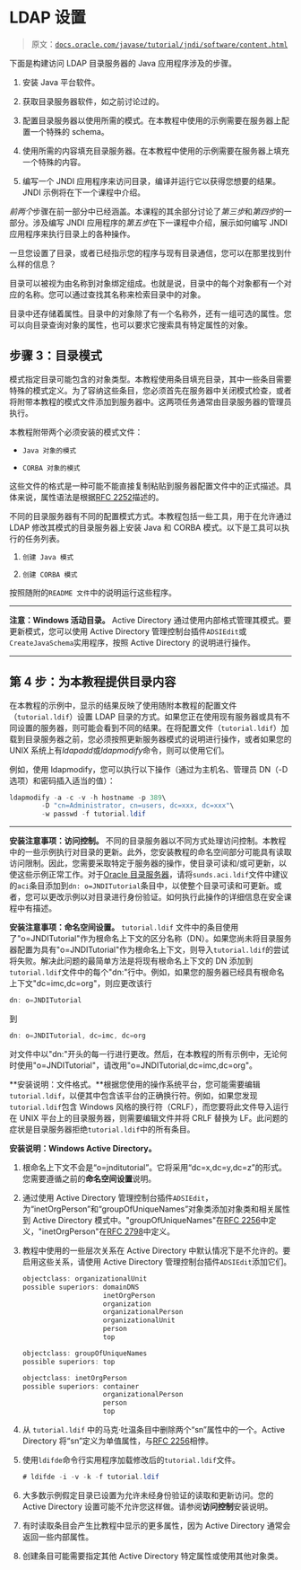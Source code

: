 # LDAP 设置

> 原文：[`docs.oracle.com/javase/tutorial/jndi/software/content.html`](https://docs.oracle.com/javase/tutorial/jndi/software/content.html)

下面是构建访问 LDAP 目录服务器的 Java 应用程序涉及的步骤。

1.  安装 Java 平台软件。

1.  获取目录服务器软件，如之前讨论过的。

1.  配置目录服务器以使用所需的模式。在本教程中使用的示例需要在服务器上配置一个特殊的 schema。

1.  使用所需的内容填充目录服务器。在本教程中使用的示例需要在服务器上填充一个特殊的内容。

1.  编写一个 JNDI 应用程序来访问目录，编译并运行它以获得您想要的结果。JNDI 示例将在下一个课程中介绍。

*前两个*步骤在前一部分中已经涵盖。本课程的其余部分讨论了*第三步*和*第四步*的一部分。涉及编写 JNDI 应用程序的*第五步*在下一课程中介绍，展示如何编写 JNDI 应用程序来执行目录上的各种操作。

一旦您设置了目录，或者已经指示您的程序与现有目录通信，您可以在那里找到什么样的信息？

目录可以被视为由名称到对象绑定组成。也就是说，目录中的每个对象都有一个对应的名称。您可以通过查找其名称来检索目录中的对象。

目录中还存储着属性。目录中的对象除了有一个名称外，还有一组可选的属性。您可以向目录查询对象的属性，也可以要求它搜索具有特定属性的对象。

## 步骤 3：目录模式

模式指定目录可能包含的对象类型。本教程使用条目填充目录，其中一些条目需要特殊的模式定义。为了容纳这些条目，您必须首先在服务器中关闭模式检查，或者将附带本教程的模式文件添加到服务器中。这两项任务通常由目录服务器的管理员执行。

本教程附带两个必须安装的模式文件：

+   `Java 对象的模式`

+   `CORBA 对象的模式`

这些文件的格式是一种可能不能直接复制粘贴到服务器配置文件中的正式描述。具体来说，属性语法是根据[RFC 2252](http://www.ietf.org/rfc/rfc2252.txt)描述的。

不同的目录服务器有不同的配置模式方式。本教程包括一些工具，用于在允许通过 LDAP 修改其模式的目录服务器上安装 Java 和 CORBA 模式。以下是工具可以执行的任务列表。

1.  `创建 Java 模式`

1.  `创建 CORBA 模式`

按照随附的`README 文件`中的说明运行这些程序。

* * *

**注意：Windows 活动目录。** Active Directory 通过使用内部格式管理其模式。要更新模式，您可以使用 Active Directory 管理控制台插件`ADSIEdit`或`CreateJavaSchema`实用程序，按照 Active Directory 的说明进行操作。

* * *

## 第 4 步：为本教程提供目录内容

在本教程的示例中，显示的结果反映了使用随附本教程的配置文件（`tutorial.ldif`）设置 LDAP 目录的方式。如果您正在使用现有服务器或具有不同设置的服务器，则可能会看到不同的结果。在将配置文件（`tutorial.ldif`）加载到目录服务器之前，您必须按照更新服务器模式的说明进行操作，或者如果您的 UNIX 系统上有*ldapadd*或*ldapmodify*命令，则可以使用它们。

例如，使用 ldapmodify，您可以执行以下操作（通过为主机名、管理员 DN（-D 选项）和密码插入适当的值）：

```java
ldapmodify -a -c -v -h hostname -p 389\
        -D "cn=Administrator, cn=users, dc=xxx, dc=xxx"\
        -w passwd -f tutorial.ldif

```

* * *

**安装注意事项：访问控制。** 不同的目录服务器以不同方式处理访问控制。本教程中的一些示例执行对目录的更新。此外，您安装教程的命名空间部分可能具有读取访问限制。因此，您需要采取特定于服务器的操作，使目录可读和/或可更新，以使这些示例正常工作。对于[Oracle 目录服务器](http://www.oracle.com/technetwork/testcontent/index-085178.html)，请将`sunds.aci.ldif`文件中建议的`aci`条目添加到`dn: o=JNDITutorial`条目中，以使整个目录可读和可更新。或者，您可以更改示例以对目录进行身份验证。如何执行此操作的详细信息在安全课程中有描述。

**安装注意事项：命名空间设置。** `tutorial.ldif` 文件中的条目使用了"o=JNDITutorial"作为根命名上下文的区分名称（DN）。如果您尚未将目录服务器配置为具有"o=JNDITutorial"作为根命名上下文，则导入`tutorial.ldif`的尝试将失败。解决此问题的最简单方法是将现有根命名上下文的 DN 添加到`tutorial.ldif`文件中的每个"dn:"行中。例如，如果您的服务器已经具有根命名上下文"dc=imc,dc=org"，则应更改该行

```java
dn: o=JNDITutorial

```

到

```java
dn: o=JNDITutorial, dc=imc, dc=org

```

对文件中以"dn:"开头的每一行进行更改。然后，在本教程的所有示例中，无论何时使用"o=JNDITutorial"，请改用"o=JNDITutorial,dc=imc,dc=org"。

**安装说明：文件格式。**根据您使用的操作系统平台，您可能需要编辑`tutorial.ldif`，以便其中包含该平台的正确换行符。例如，如果您发现`tutorial.ldif`包含 Windows 风格的换行符（CRLF），而您要将此文件导入运行在 UNIX 平台上的目录服务器，则需要编辑文件并将 CRLF 替换为 LF。此问题的症状是目录服务器拒绝`tutorial.ldif`中的所有条目。

**安装说明：Windows Active Directory。**

1.  根命名上下文不会是“o=jnditutorial”。它将采用“dc=x,dc=y,dc=z”的形式。您需要遵循之前的**命名空间设置**说明。

1.  通过使用 Active Directory 管理控制台插件`ADSIEdit`，为“inetOrgPerson”和“groupOfUniqueNames”对象类添加对象类和相关属性到 Active Directory 模式中。"groupOfUniqueNames"在[RFC 2256](http://www.ietf.org/rfc/rfc2256.txt)中定义，"inetOrgPerson"在[RFC 2798](http://www.ietf.org/rfc/rfc2798.txt)中定义。

1.  教程中使用的一些层次关系在 Active Directory 中默认情况下是不允许的。要启用这些关系，请使用 Active Directory 管理控制台插件`ADSIEdit`添加它们。

    ```java
    objectclass: organizationalUnit
    possible superiors: domainDNS
                        inetOrgPerson
                        organization
                        organizationalPerson
                        organizationalUnit
                        person
                        top

    objectclass: groupOfUniqueNames
    possible superiors: top

    objectclass: inetOrgPerson
    possible superiors: container
                        organizationalPerson
                        person
                        top

    ```

1.  从 `tutorial.ldif` 中的马克·吐温条目中删除两个“sn”属性中的一个。Active Directory 将“sn”定义为单值属性，与[RFC 2256](http://www.ietf.org/rfc/rfc2256.txt)相悖。

1.  使用`ldifde`命令行实用程序加载修改后的`tutorial.ldif`文件。

    ```java
    # ldifde -i -v -k -f tutorial.ldif

    ```

1.  大多数示例假定目录已设置为允许未经身份验证的读取和更新访问。您的 Active Directory 设置可能不允许您这样做。请参阅**访问控制**安装说明。

1.  有时读取条目会产生比教程中显示的更多属性，因为 Active Directory 通常会返回一些内部属性。

1.  创建条目可能需要指定其他 Active Directory 特定属性或使用其他对象类。

